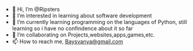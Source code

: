 - 👋 Hi, I’m @Ripsters
- 👀 I’m interested in learning about software development
- 🌱 I’m currently learning programming on the languages of Python, still learning so i have no confindence about it so far
- 💞️ I’m collaborating on Projects,websites,apps,games,etc.
- 📫 How to reach me, Baysvanya@gmail.com

<!---
Ripsters/Ripsters is a ✨ special ✨ repository because its `README.md` (this file) appears on your GitHub profile.
You can click the Preview link to take a look at your changes.
--->
